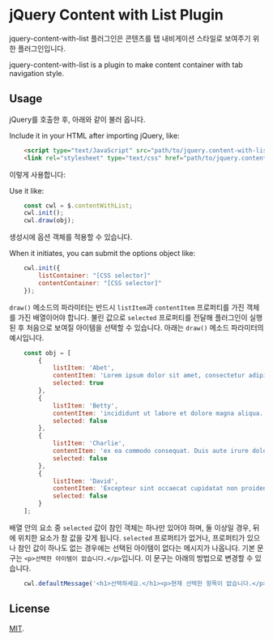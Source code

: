 # jQuery Content with List Plugin

jquery-content-with-list 플러그인은 콘텐츠를 탭 내비게이션 스타일로 보여주기 위한 플러그인입니다. 

jquery-content-with-list is a plugin to make content container with tab navigation style. 

## Usage

jQuery를 호출한 후, 아래와 같이 불러 옵니다.

Include it in your HTML after importing jQuery, like:

```html
    <script type="text/JavaScript" src="path/to/jquery.content-with-list.min.js" />
    <link rel="stylesheet" type="text/css" href="path/to/jquery.content-with-list.min.css">
```
	
이렇게 사용합니다:

Use it like:

```js
    const cwl = $.contentWithList;
    cwl.init();
    cwl.draw(obj);
```

생성시에 옵션 객체를 적용할 수 있습니다.

When it initiates, you can submit the options object like:

```js
	cwl.init({
        listContainer: "[CSS selector]"
        contentContainer: "[CSS selector]"
    });
```

`draw()` 메소드의 파라미터는 반드시 `listItem`과 `contentItem` 프로퍼티를 가진 객체를 가진 배열이어야 합니다. 불린 값으로 `selected` 프로퍼티를 전달해 플러그인이 실행된 후 처음으로 보여질 아이템을 선택할 수 있습니다. 아래는 `draw()` 메소드 파라미터의 예시입니다. 

```js
    const obj = [
        {
            listItem: 'Abet',
            contentItem: 'Lorem ipsum dolor sit amet, consectetur adipisicing elit, sed do eiusmod tempor.',
            selected: true
        },
        {
            listItem: 'Betty',
            contentItem: 'incididunt ut labore et dolore magna aliqua. Ut enim ad minim veniam, quis nostrud exercitation ullamco laboris nisi ut aliquip',
            selected: false
        },
        {
            listItem: 'Charlie',
            contentItem: 'ex ea commodo consequat. Duis aute irure dolor in reprehenderit in voluptate velit esse cillum dolore eu fugiat nulla pariatur.',
            selected: false        
        },
        {
            listItem: 'David',
            contentItem: 'Excepteur sint occaecat cupidatat non proident, sunt in culpa qui officia deserunt mollit anim id est laborum.',
            selected: false       
        }
    ];
```

배열 안의 요소 중 `selected` 값이 참인 객체는 하나만 있어야 하며, 둘 이상일 경우, 뒤에 위치한 요소가 참 값을 갖게 됩니다. `selected` 프로퍼티가 없거나, 프로퍼티가 있으나 참인 값이 하나도 없는 경우에는 선택된 아이템이 없다는 메시지가 나옵니다. 기본 문구는 `<p>선택한 아이템이 없습니다.</p>`입니다. 이 문구는 아래의 방법으로 변경할 수 있습니다.

```js
    cwl.defaultMessage('<h1>선택하세요.</h1><p>현재 선택한 항목이 없습니다.</p>');
```

## License
[MIT](https://opensource.org/licenses/MIT).
